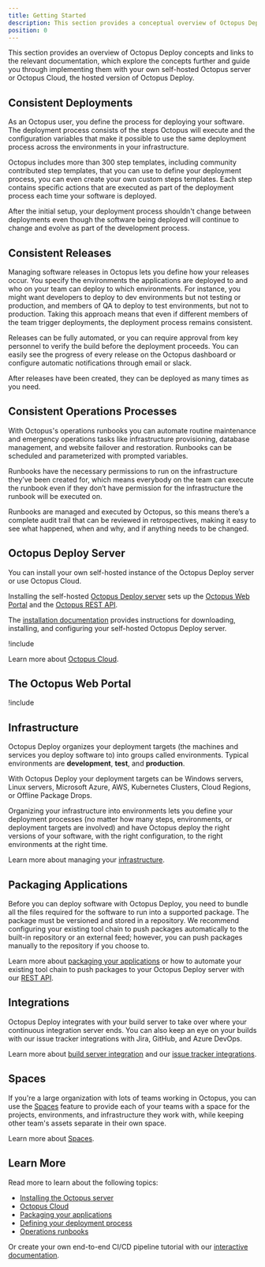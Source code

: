 ```yaml
---
title: Getting Started
description: This section provides a conceptual overview of Octopus Deploy.
position: 0
---
```


This section provides an overview of Octopus Deploy concepts and links to the relevant documentation, which explore the concepts further and guide you through implementing them with your own self-hosted Octopus server or Octopus Cloud, the hosted version of Octopus Deploy.

## Consistent Deployments

As an Octopus user, you define the process for deploying your software. The deployment process consists of the steps Octopus will execute and the configuration variables that make it possible to use the same deployment process across the environments in your infrastructure.

Octopus includes more than 300 step templates, including community contributed step templates, that you can use to define your deployment process, you can even create your own custom steps templates. Each step contains specific actions that are executed as part of the deployment process each time your software is deployed.

After the initial setup, your deployment process shouldn't change between deployments even though the software being deployed will continue to change and evolve as part of the development process.

## Consistent Releases

Managing software releases in Octopus lets you define how your releases occur. You specify the environments the applications are deployed to and who on your team can deploy to which environments. For instance, you might want developers to deploy to dev environments but not testing or production, and members of QA to deploy to test environments, but not to production. Taking this approach means that even if different members of the team trigger deployments, the deployment process remains consistent.

Releases can be fully automated, or you can require approval from key personnel to verify the build before the deployment proceeds. You can easily see the progress of every release on the Octopus dashboard or configure automatic notifications through email or slack.

After releases have been created, they can be deployed as many times as you need.

## Consistent Operations Processes

With Octopus's operations runbooks you can automate routine maintenance and emergency operations tasks like infrastructure provisioning, database management, and website failover and restoration. Runbooks can be scheduled and parameterized with prompted variables.

Runbooks have the necessary permissions to run on the infrastructure they’ve been created for, which means everybody on the team can execute the runbook even if they don’t have permission for the infrastructure the runbook will be executed on.

Runbooks are managed and executed by Octopus, so this means there’s a complete audit trail that can be reviewed in retrospectives, making it easy to see what happened, when and why, and if anything needs to be changed.

## Octopus Deploy Server

You can install your own self-hosted instance of the Octopus Deploy server or use Octopus Cloud.

Installing the self-hosted [Octopus Deploy server](/docs/installation/index.md) sets up the [Octopus Web Portal](/docs/getting-started.md#the-octopus-web-portal) and the [Octopus REST API](/docs/octopus-rest-api/index.md).

The [installation documentation](/docs/installation/index.md) provides instructions for downloading, installing, and configuring your self-hosted Octopus Deploy server.

!include <octopus-cloud>

Learn more about [Octopus Cloud](/docs/octopus-cloud/index.md).

## The Octopus Web Portal

!include <octopus-web-portal>

## Infrastructure

Octopus Deploy organizes your deployment targets (the machines and services you deploy software to) into groups called environments. Typical environments are **development**, **test**, and **production**.

With Octopus Deploy your deployment targets can be Windows servers, Linux servers, Microsoft Azure, AWS, Kubernetes Clusters, Cloud Regions, or Offline Package Drops.

Organizing your infrastructure into environments lets you define your deployment processes (no matter how many steps, environments, or deployment targets are involved) and have Octopus deploy the right versions of your software, with the right configuration, to the right environments at the right time.

Learn more about managing your [infrastructure](/docs/infrastructure/index.md).

## Packaging Applications

Before you can deploy software with Octopus Deploy, you need to bundle all the files required for the software to run into a supported package. The package must be versioned and stored in a repository. We recommend configuring your existing tool chain to push packages automatically to the built-in repository or an external feed; however, you can push packages manually to the repository if you choose to.

Learn more about [packaging your applications](/docs/packaging-applications/index.md) or how to automate your existing tool chain to push packages to your Octopus Deploy server with our [REST API](/docs/octopus-rest-api/index.md).

## Integrations

Octopus Deploy integrates with your build server to take over where your continuous integration server ends. You can also keep an eye on your builds with our issue tracker integrations with Jira, GitHub, and Azure DevOps.

Learn more about [build server integration](/docs/packaging-applications/build-servers/index.md) and our [issue tracker integrations](/docs/managing-releases/issue-tracking/index.md).

## Spaces

If you're a large organization with lots of teams working in Octopus, you can use the [Spaces](/docs/administration/spaces/index.md) feature to provide each of your teams with a space for the projects, environments, and infrastructure they work with, while keeping other team's assets separate in their own space.

Learn more about [Spaces](/docs/administration/spaces/index.md).

## Learn More

Read more to learn about the following topics:

- [Installing the Octopus server](/docs/installation/index.md)
- [Octopus Cloud](/docs/octopus-cloud/index.md)
- [Packaging your applications](/docs/packaging-applications/index.md)
- [Defining your deployment process](/docs/deployment-process/index.md)
- [Operations runbooks](/docs/operations-runbooks/index.md)

Or create your own end-to-end CI/CD pipeline tutorial with our [interactive documentation](https://octopus.com/docs/guides).
